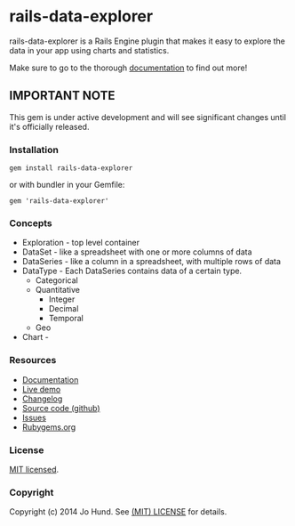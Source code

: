 rails-data-explorer
===================

rails-data-explorer is a Rails Engine plugin that makes it easy to explore the
data in your app using charts and statistics.

Make sure to go to the thorough [documentation](http://rails-data-explorer.clearcove.ca)
to find out more!

## IMPORTANT NOTE

This gem is under active development and will see significant changes until it's
officially released.

### Installation

`gem install rails-data-explorer`

or with bundler in your Gemfile:

`gem 'rails-data-explorer'`


### Concepts

* Exploration - top level container
* DataSet - like a spreadsheet with one or more columns of data
* DataSeries - like a column in a spreadsheet, with multiple rows of data
* DataType - Each DataSeries contains data of a certain type.
    * Categorical
    * Quantitative
        * Integer
        * Decimal
        * Temporal
    * Geo
* Chart -


### Resources

* [Documentation](http://rails-data-explorer.clearcove.ca)
* [Live demo](http://rails-data-explorer-demo.herokuapp.com)
* [Changelog](https://github.com/jhund/rails-data-explorer/blob/master/CHANGELOG.md)
* [Source code (github)](https://github.com/jhund/rails-data-explorer)
* [Issues](https://github.com/jhund/rails-data-explorer/issues)
* [Rubygems.org](http://rubygems.org/gems/rails-data-explorer)

### License

[MIT licensed](https://github.com/jhund/rails-data-explorer/blob/master/MIT-LICENSE).



### Copyright

Copyright (c) 2014 Jo Hund. See [(MIT) LICENSE](https://github.com/jhund/rails-data-explorer/blob/master/MIT-LICENSE) for details.
